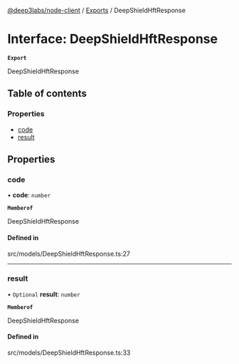[@deep3labs/node-client](../README.md) / [Exports](../modules.md) / DeepShieldHftResponse

# Interface: DeepShieldHftResponse

**`Export`**

DeepShieldHftResponse

## Table of contents

### Properties

- [code](DeepShieldHftResponse.md#code)
- [result](DeepShieldHftResponse.md#result)

## Properties

### code

• **code**: `number`

**`Memberof`**

DeepShieldHftResponse

#### Defined in

src/models/DeepShieldHftResponse.ts:27

___

### result

• `Optional` **result**: `number`

**`Memberof`**

DeepShieldHftResponse

#### Defined in

src/models/DeepShieldHftResponse.ts:33

